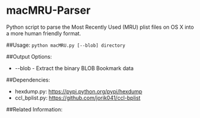 # macMRU-Parser
Python script to parse the Most Recently Used (MRU) plist files on OS X into a more human friendly format.

##Usage:
`python macMRU.py [--blob] directory`

##Output Options:
* --blob - Extract the binary BLOB Bookmark data

##Dependencies:      
* hexdump.py: https://pypi.python.org/pypi/hexdump    
* ccl_bplist.py: https://github.com/jorik041/ccl-bplist

##Related Information:

